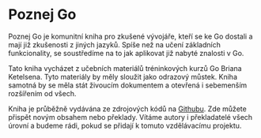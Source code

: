 # Poznej Go

Poznej Go je komunitní kniha pro zkušené vývojáře, kteří se ke Go dostali a mají již zkušenosti z jiných jazyků. Spíše než na učení základních funkcionality, se soustředíme na to jak aplikovat již nabyté znalosti v Go.

Tato kniha vycházet z učebních materiálů tréninkových kurzů Go Briana Ketelsena. Tyto materiály by měly sloužit jako odrazový můstek. Kniha samotná by se měla stát živoucím dokumentem a otevřená i sebemenším rozšířením od všech.

Kniha je průběžně vydávána ze zdrojových kódů na [Githubu](https://github.com/thewondertwins/learngo). Zde můžete přispět novým obsahem nebo překlady. Vítáme autory i překladatelé všech úrovní a budeme rádi, pokud se přidají k tomuto vzdělávacímu projektu.